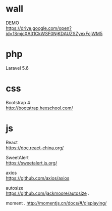 # wall
DEMO  
https://drive.google.com/open?id=1SmjcXA31CkWSF0NjKDAUZSZyexFcjWM5

# php
Laravel 5.6
  
# css
Bootstrap 4  
http://bootstrap.hexschool.com/
  
# js 
React  
https://doc.react-china.org/
  
SweetAlert  
https://sweetalert.js.org/
  
axios  
https://github.com/axios/axios
  
autosize  
https://github.com/jackmoore/autosize . 
  
moment . 
http://momentjs.cn/docs/#/displaying/

